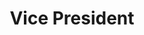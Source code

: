 ---
layout: member
name: Keagan Read
project: BioT
title: Vice President
img: /assets/images/members/Keagan.png
status: lead
weight: 3
email: biot@ubcenvision.com
biography: >
    Keagan Read is a fifth year Chemical Engineering student in the process stream who is currently on his second Co-op term working at Copper Mountain Mine. He is the Captain of BioT (Brewing Internet of Things) and joined BioT onto the fermentation/brewing team in his second year and is currently working within the brewing and instrumentation team, as well as outreach and finance. To fulfill his passions, Keagan hopes to take BioT in the direction to establish sustainability, automation and the incorporation of innovative ideas into the BioT/brewing environment. When Keagan is not working on his next project or studying, he likes to spend his time outdoors, exercising or taking care of his many pets

linkedin: https://www.linkedin.com/in/keagan-read-93b46a116/
---